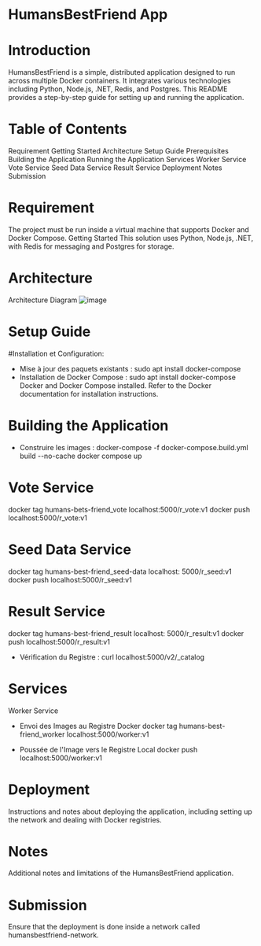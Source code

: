 

#                                                                          HumansBestFriend App

# Introduction
HumansBestFriend is a simple, distributed application designed to run across multiple Docker containers. It integrates various technologies including Python, Node.js, .NET, Redis, and Postgres. This README provides a step-by-step guide for setting up and running the application.

# Table of Contents
Requirement
Getting Started
Architecture
Setup Guide
Prerequisites
Building the Application
Running the Application
Services
Worker Service
Vote Service
Seed Data Service
Result Service
Deployment
Notes
Submission
# Requirement
The project must be run inside a virtual machine that supports Docker and Docker Compose.
Getting Started
This solution uses Python, Node.js, .NET, with Redis for messaging and Postgres for storage.

# Architecture
Architecture Diagram
![image](https://github.com/Karima-brb/Docker-Project/assets/115697807/9422a5f6-78a3-4499-8027-30717130776f)

# Setup Guide
#Installation et Configuration:
- Mise à jour des paquets existants : 
sudo apt install docker-compose
-  Installation de Docker Compose :
  sudo apt install docker-compose 
Docker and Docker Compose installed. Refer to the Docker documentation for installation instructions.

# Building the Application
- Construire les images :
docker-compose -f docker-compose.build.yml build --no-cache
docker compose up

# Vote Service
docker tag humans-bets-friend_vote localhost:5000/r_vote:v1
docker push localhost:5000/r_vote:v1


# Seed Data Service
docker tag humans-best-friend_seed-data localhost: 5000/r_seed:v1
docker push localhost:5000/r_seed:v1


# Result Service
docker tag humans-best-friend_result localhost: 5000/r_result:v1
docker push localhost:5000/r_result:v1

- Vérification du Registre :
curl localhost:5000/v2/_catalog 

# Services
Worker Service
- Envoi des Images au Registre Docker 
docker tag humans-best-friend_worker localhost:5000/worker:v1

- Poussée de l'Image vers le Registre Local 
docker push localhost:5000/worker:v1 

# Deployment
Instructions and notes about deploying the application, including setting up the network and dealing with Docker registries.

# Notes
Additional notes and limitations of the HumansBestFriend application.

# Submission
Ensure that the deployment is done inside a network called humansbestfriend-network.
